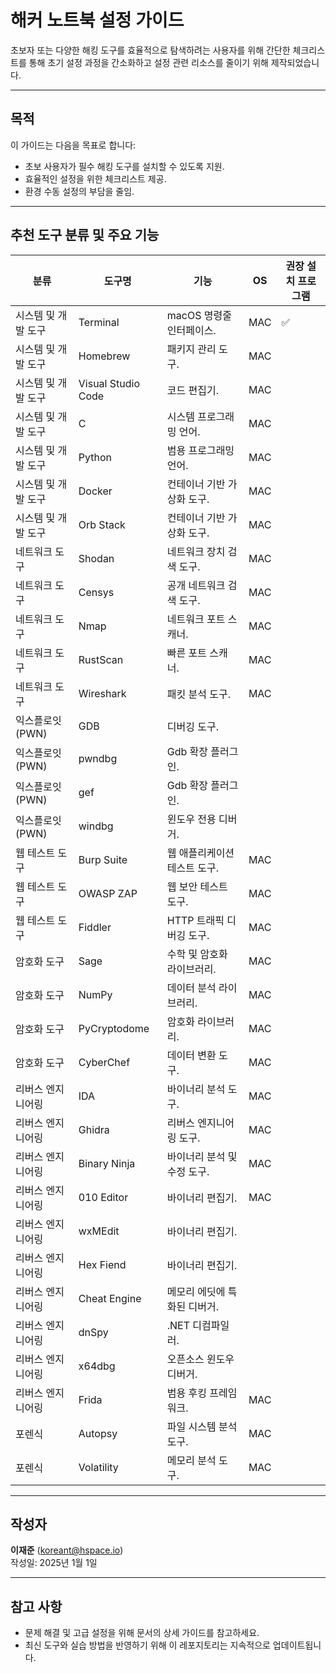 # 해커 노트북 설정 가이드
초보자 또는 다양한 해킹 도구를 효율적으로 탐색하려는 사용자를 위해 간단한 체크리스트를 통해 초기 설정 과정을 간소화하고 설정 관련 리소스를 줄이기 위해 제작되었습니다.

---

## 목적
이 가이드는 다음을 목표로 합니다:
- 초보 사용자가 필수 해킹 도구를 설치할 수 있도록 지원.
- 효율적인 설정을 위한 체크리스트 제공.
- 환경 수동 설정의 부담을 줄임.

---

## 추천 도구 분류 및 주요 기능

| 분류               | 도구명            | 기능                              | OS | 권장 설치 프로그램|
|--------------------|------------------|----------------------------|---------------------|--------
| 시스템 및 개발 도구    | Terminal            | macOS 명령줄 인터페이스.        |MAC |✅
| 시스템 및 개발 도구    | Homebrew         | 패키지 관리 도구.                 |MAC
| 시스템 및 개발 도구    | Visual Studio Code | 코드 편집기.                   |MAC
| 시스템 및 개발 도구    | C                | 시스템 프로그래밍 언어.           |MAC
| 시스템 및 개발 도구    | Python           | 범용 프로그래밍 언어.             |MAC
| 시스템 및 개발 도구    | Docker           | 컨테이너 기반 가상화 도구.        |MAC
| 시스템 및 개발 도구    | Orb Stack           | 컨테이너 기반 가상화 도구.        |MAC
| 네트워크 도구         | Shodan           | 네트워크 장치 검색 도구.          |MAC
| 네트워크 도구         | Censys           | 공개 네트워크 검색 도구.          |MAC
| 네트워크 도구         | Nmap             | 네트워크 포트 스캐너.             |MAC
| 네트워크 도구         | RustScan         | 빠른 포트 스캐너.                 |MAC
| 네트워크 도구         | Wireshark        | 패킷 분석 도구.                   |MAC
| 익스플로잇(PWN)      | GDB              | 디버깅 도구.                      |
| 익스플로잇(PWN)     | pwndbg           | Gdb 확장 플러그인.                |
| 익스플로잇(PWN)     | gef           | Gdb 확장 플러그인.                |
| 익스플로잇(PWN)     | windbg           | 윈도우 전용 디버거.                |
| 웹 테스트 도구      | Burp Suite       | 웹 애플리케이션 테스트 도구.      |MAC
| 웹 테스트 도구      | OWASP ZAP        | 웹 보안 테스트 도구.              |MAC
| 웹 테스트 도구      | Fiddler          | HTTP 트래픽 디버깅 도구.          |MAC
| 암호화 도구         | Sage             | 수학 및 암호화 라이브러리.        |MAC
| 암호화 도구         | NumPy            | 데이터 분석 라이브러리.           |MAC
| 암호화 도구         | PyCryptodome     | 암호화 라이브러리.                |MAC
| 암호화 도구         | CyberChef        | 데이터 변환 도구.                 |MAC
| 리버스 엔지니어링    | IDA              | 바이너리 분석 도구.               |MAC
| 리버스 엔지니어링    | Ghidra           | 리버스 엔지니어링 도구.           |MAC
| 리버스 엔지니어링    | Binary Ninja     | 바이너리 분석 및 수정 도구.       |MAC
| 리버스 엔지니어링    | 010 Editor       | 바이너리 편집기.                  |MAC
| 리버스 엔지니어링    | wxMEdit       | 바이너리 편집기.                  |
| 리버스 엔지니어링    | Hex Fiend       | 바이너리 편집기.                  |
| 리버스 엔지니어링    | Cheat Engine       | 메모리 에딧에 특화된 디버거.              |
| 리버스 엔지니어링    | dnSpy       | .NET 디컴파일러.            |
| 리버스 엔지니어링    | x64dbg       | 오픈소스 윈도우 디버거.           |
| 리버스 엔지니어링    | Frida       | 범용 후킹 프레임워크.        |MAC
| 포렌식              | Autopsy          | 파일 시스템 분석 도구.            |MAC
| 포렌식              | Volatility       | 메모리 분석 도구.                 |MAC

---


## 작성자
**이재준** (koreant@hspace.io)  
작성일: 2025년 1월 1일

---

## 참고 사항
- 문제 해결 및 고급 설정을 위해 문서의 상세 가이드를 참고하세요.
- 최신 도구와 실습 방법을 반영하기 위해 이 레포지토리는 지속적으로 업데이트됩니다.
